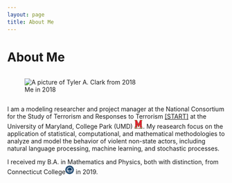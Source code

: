 ```yaml
---
layout: page
title: About Me
---
```


<style>
figure {
    display: inline-block;
}
</style>

# About Me

<div>
<figure class="image">
  <img src="https://raw.githubusercontent.com/tyleraclark/tyleraclark.github.io/main/_images/a_photo_of_me.jpg" alt="A picture of Tyler A. Clark from 2018" width="30%" height="30%">
  <figcaption>Me in 2018</figcaption>
</figure>

I am a modeling researcher and project manager at the National Consortium for the Study of Terrorism and Responses to Terrorism [[START]](https://www.start.umd.edu) at the University of Maryland, College Park (UMD) <a href="https://umd.edu/"><img src="https://raw.githubusercontent.com/tyleraclark/tyleraclark.github.io/main/_images/umd.png" width="20" height="20" /></a>. My reasearch focus on the application of statistical, computational, and mathematical methodologies to analyze and model the behavior of violent non-state actors, including natural language processing, machine learning, and stochastic processes.

I received my B.A. in Mathematics and Physics, both with distinction, from Connecticut College<a href="https://conncoll.edu/"><img src="https://raw.githubusercontent.com/tyleraclark/tyleraclark.github.io/main/_images/CC.svg" width="20" height="20" /></a> in 2019.
</div>
